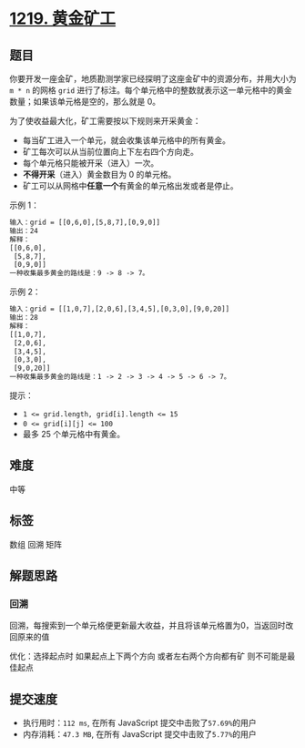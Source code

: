 # [1219. 黄金矿工](https://leetcode-cn.com/problems/path-with-maximum-gold/)

## 题目

你要开发一座金矿，地质勘测学家已经探明了这座金矿中的资源分布，并用大小为 `m * n` 的网格 `grid` 进行了标注。每个单元格中的整数就表示这一单元格中的黄金数量；如果该单元格是空的，那么就是 0。

为了使收益最大化，矿工需要按以下规则来开采黄金：

- 每当矿工进入一个单元，就会收集该单元格中的所有黄金。
- 矿工每次可以从当前位置向上下左右四个方向走。
- 每个单元格只能被开采（进入）一次。
- **不得开采**（进入）黄金数目为 0 的单元格。
- 矿工可以从网格中**任意一个**有黄金的单元格出发或者是停止。

示例 1：

```txt
输入：grid = [[0,6,0],[5,8,7],[0,9,0]]
输出：24
解释：
[[0,6,0],
 [5,8,7],
 [0,9,0]]
一种收集最多黄金的路线是：9 -> 8 -> 7。
```

示例 2：

```txt
输入：grid = [[1,0,7],[2,0,6],[3,4,5],[0,3,0],[9,0,20]]
输出：28
解释：
[[1,0,7],
 [2,0,6],
 [3,4,5],
 [0,3,0],
 [9,0,20]]
一种收集最多黄金的路线是：1 -> 2 -> 3 -> 4 -> 5 -> 6 -> 7。
```

提示：

- `1 <= grid.length, grid[i].length <= 15`
- `0 <= grid[i][j] <= 100`
- 最多 25 个单元格中有黄金。

## 难度

中等

## 标签

数组 回溯 矩阵

## 解题思路

### 回溯

回溯，每搜索到一个单元格便更新最大收益，并且将该单元格置为0，当返回时改回原来的值

优化：选择起点时 如果起点上下两个方向 或者左右两个方向都有矿 则不可能是最佳起点

## 提交速度

- 执行用时：`112 ms`, 在所有 JavaScript 提交中击败了`57.69%`的用户
- 内存消耗：`47.3 MB`, 在所有 JavaScript 提交中击败了`5.77%`的用户
